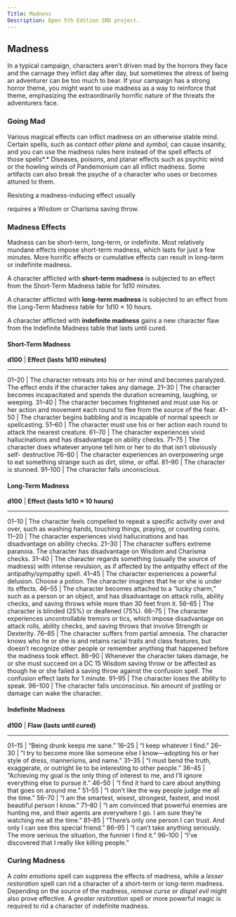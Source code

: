```yaml
---
Title: Madness
Description: Open 5th Edition SRD project.
---
```


Madness
-------

In a typical campaign, characters aren’t driven mad by the horrors they
face and the carnage they inflict day after day, but sometimes the
stress of being an adventurer can be too much to bear. If your campaign
has a strong horror theme, you might want to use madness as a way to
reinforce that theme, emphasizing the extraordinarily horrific nature of
the threats the adventurers face.

### Going Mad

Various magical effects can inflict madness on an otherwise stable mind.
Certain spells, such as *contact other plane* and *symbol*, can cause
insanity, and you can use the madness rules here instead of the spell
effects of those spells*.* Diseases, poisons, and planar effects such as
psychic wind or the howling winds of Pandemonium can all inflict
madness. Some artifacts can also break the psyche of a character who
uses or becomes attuned to them.

Resisting a madness-­inducing effect usually

requires a Wisdom or Charisma saving throw.

### Madness Effects

Madness can be short-­term, long-­term, or indefinite. Most
relatively mundane effects impose short-­term madness, which lasts for
just a few minutes. More horrific effects or cumulative effects can
result in long-­term or indefinite madness.

A character afflicted with **short-­term madness** is subjected to an effect from the Short-­Term Madness table for 1d10
minutes.

A character afflicted with **long-­term madness** is subjected to an effect from the Long-­Term Madness table for 1d10 × 10
hours.

A character afflicted with **indefinite madness** gains a new character flaw from the Indefinite Madness table that lasts
until cured.

#### Short-­Term Madness

   **d100** | **Effect (lasts 1d10 minutes)**
 ------- -------------------------------
   01–20  | The character retreats into his or her mind and becomes paralyzed. The effect ends if the character takes any damage.
   21–30  | The character becomes incapacitated and spends the duration screaming, laughing, or weeping.
   31–40  | The character becomes frightened and must use his or her action and movement each round to flee from the source of the fear.
   41–50  | The character begins babbling and is incapable of normal speech or spellcasting.
   51–60  | The character must use his or her action each round to attack the nearest creature.
   61–70  | The character experiences vivid hallucinations and has disadvantage on ability checks.
   71–75  | The character does whatever anyone tell him or her to do that isn’t obviously self-­ destructive
   76–80  | The character experiences an overpowering urge to eat something strange such as dirt, slime, or offal.
   81–90  | The character is stunned.
   91–100 |  The character falls unconscious.

#### Long-­Term Madness

   **d100** | **Effect (lasts 1d10 × 10 hours)**
 ------- -------------------------------
   01–10  | The character feels compelled to repeat a specific activity over and over, such as washing hands, touching things, praying, or counting coins.
   11–20  | The character experiences vivid hallucinations and has disadvantage on ability checks.
   21–30  | The character suffers extreme paranoia. The character has disadvantage on Wisdom and Charisma checks.
   31–40  | The character regards something (usually the source of madness) with intense revulsion, as if affected by the antipathy effect of the antipathy/sympathy spell.
   41–45  | The character experiences a powerful delusion. Choose a potion. The character imagines that he or she is under its effects.
   46–55  | The character becomes attached to a “lucky charm,” such as a person or an object, and has disadvantage on attack rolls, ability checks, and saving throws while more than 30 feet from it.
   56–65  | The character is blinded (25%) or deafened (75%).
   66–75  | The character experiences uncontrollable tremors or tics, which impose disadvantage on attack rolls, ability checks, and saving throws that involve Strength or Dexterity.
   76–85  | The character suffers from partial amnesia. The character knows who he or she is and retains racial traits and class features, but doesn’t recognize other people or remember anything that happened before the madness took effect.
   86–90  | Whenever the character takes damage, he or she must succeed on a DC 15 Wisdom saving throw or be affected as though he or she failed a saving throw against the confusion spell. The confusion effect lasts for 1 minute.
   91–95  | The character loses the ability to speak.
   96–100 |  The character falls unconscious. No amount of jostling or damage can wake the character.

#### Indefinite Madness

   **d100** | **Flaw (lasts until cured)**
 -------- ------------------------
   01–15  | “Being drunk keeps me sane.”
   16–25  | “I keep whatever I find.”
   26–30  | “I try to become more like someone else I know—adopting his or her style of dress, mannerisms, and name.”
   31–35  | “I must bend the truth, exaggerate, or outright lie to be interesting to other people.”
   36–45  | “Achieving my goal is the only thing of interest to me, and I’ll ignore everything else to pursue it.”
   46–50  | “I find it hard to care about anything that goes on around me.”
   51–55  | “I don’t like the way people judge me all the time.”
   56–70  | “I am the smartest, wisest, strongest, fastest, and most beautiful person I know.”
   71–80  | “I am convinced that powerful enemies are hunting me, and their agents are everywhere I go. I am sure they’re watching me all the time.”
   81–85  | “There’s only one person I can trust. And only I can see this special friend.”
   86–95  | “I can’t take anything seriously. The more serious the situation, the funnier I find it.”
   96–100 |  “I’ve discovered that I really like killing people.”

### Curing Madness

A *calm emotions* spell can suppress the effects of madness, while a
*lesser restoration* spell can rid a character of a short-­term or
long-­term madness. Depending on the source of the madness, *remove
curse* or *dispel evil* might also prove effective. A *greater
restoration* spell or more powerful magic is required to rid a
character of indefinite madness.
